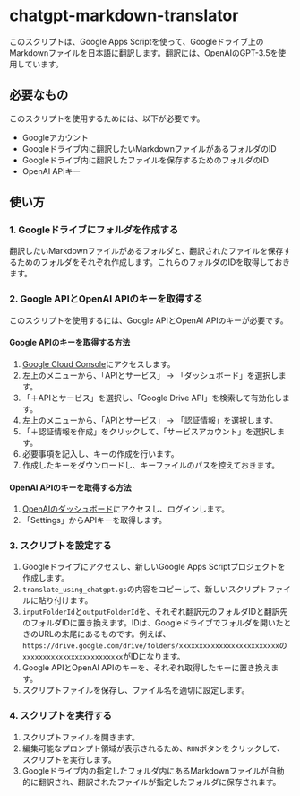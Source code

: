 # chatgpt-markdown-translator

このスクリプトは、Google Apps Scriptを使って、Googleドライブ上のMarkdownファイルを日本語に翻訳します。翻訳には、OpenAIのGPT-3.5を使用しています。

## 必要なもの
このスクリプトを使用するためには、以下が必要です。

- Googleアカウント
- Googleドライブ内に翻訳したいMarkdownファイルがあるフォルダのID
- Googleドライブ内に翻訳したファイルを保存するためのフォルダのID
- OpenAI APIキー

## 使い方
### 1. Googleドライブにフォルダを作成する
翻訳したいMarkdownファイルがあるフォルダと、翻訳されたファイルを保存するためのフォルダをそれぞれ作成します。これらのフォルダのIDを取得しておきます。

### 2. Google APIとOpenAI APIのキーを取得する
このスクリプトを使用するには、Google APIとOpenAI APIのキーが必要です。

#### Google APIのキーを取得する方法
1. [Google Cloud Console](https://console.cloud.google.com/)にアクセスします。
2. 左上のメニューから、「APIとサービス」 → 「ダッシュボード」を選択します。
3. 「＋APIとサービス」を選択し、「Google Drive API」を検索して有効化します。
4. 左上のメニューから、「APIとサービス」 → 「認証情報」を選択します。
5. 「＋認証情報を作成」をクリックして、「サービスアカウント」を選択します。
6. 必要事項を記入し、キーの作成を行います。
7. 作成したキーをダウンロードし、キーファイルのパスを控えておきます。

#### OpenAI APIのキーを取得する方法
1. [OpenAIのダッシュボード](https://beta.openai.com/dashboard/)にアクセスし、ログインします。
2. 「Settings」からAPIキーを取得します。

### 3. スクリプトを設定する
1. Googleドライブにアクセスし、新しいGoogle Apps Scriptプロジェクトを作成します。
2. `translate_using_chatgpt.gs`の内容をコピーして、新しいスクリプトファイルに貼り付けます。
3. `inputFolderId`と`outputFolderId`を、それぞれ翻訳元のフォルダIDと翻訳先のフォルダIDに置き換えます。IDは、Googleドライブでフォルダを開いたときのURLの末尾にあるものです。例えば、`https://drive.google.com/drive/folders/xxxxxxxxxxxxxxxxxxxxxxxxx`の`xxxxxxxxxxxxxxxxxxxxxxxxx`がIDになります。
4. Google APIとOpenAI APIのキーを、それぞれ取得したキーに置き換えます。
5. スクリプトファイルを保存し、ファイル名を適切に設定します。

### 4. スクリプトを実行する
1. スクリプトファイルを開きます。
2. 編集可能なプロンプト領域が表示されるため、`RUN`ボタンをクリックして、スクリプトを実行します。
3. Googleドライブ内の指定したフォルダ内にあるMarkdownファイルが自動的に翻訳され、翻訳されたファイルが指定したフォルダに保存されます。

